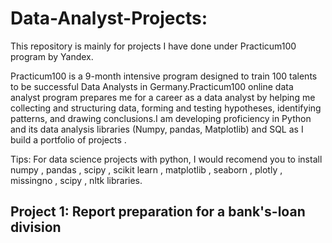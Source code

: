 # Data-Analyst-Projects:
This repository is mainly for projects I have done under Practicum100 program by Yandex.

Practicum100 is a 9-month intensive program designed to train 100 talents to be successful Data Analysts in Germany.Practicum100 online data analyst program prepares me for a career as a data analyst by helping me collecting and structuring data, forming and testing hypotheses, identifying patterns, and drawing conclusions.I am developing proficiency in Python and its data analysis libraries (Numpy, pandas, Matplotlib) and SQL as I build a portfolio of projects .

Tips: For data science projects with python, I would recomend you to install numpy , pandas , scipy , scikit learn , matplotlib , seaborn , plotly , missingno , scipy , nltk libraries.

## Project 1: Report preparation for a bank's-loan division
